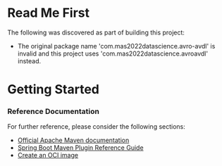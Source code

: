 # Read Me First
The following was discovered as part of building this project:

* The original package name 'com.mas2022datascience.avro-avdl' is invalid and this project uses 'com.mas2022datascience.avroavdl' instead.

# Getting Started

### Reference Documentation
For further reference, please consider the following sections:

* [Official Apache Maven documentation](https://maven.apache.org/guides/index.html)
* [Spring Boot Maven Plugin Reference Guide](https://docs.spring.io/spring-boot/docs/2.7.5/maven-plugin/reference/html/)
* [Create an OCI image](https://docs.spring.io/spring-boot/docs/2.7.5/maven-plugin/reference/html/#build-image)

